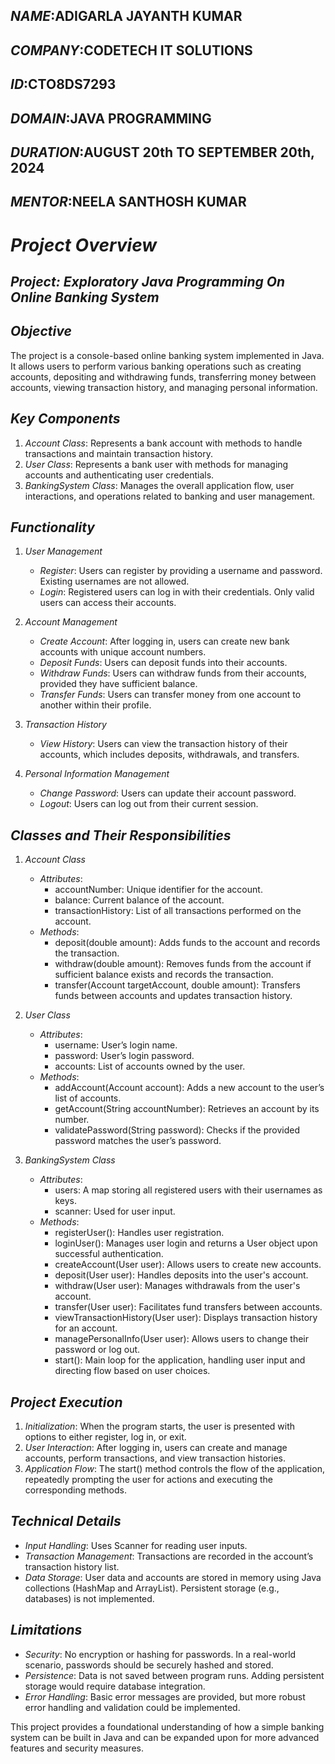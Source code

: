 ## *NAME*:ADIGARLA JAYANTH KUMAR
## *COMPANY*:CODETECH IT SOLUTIONS
## *ID*:CTO8DS7293
## *DOMAIN*:JAVA PROGRAMMING
## *DURATION*:AUGUST 20th TO SEPTEMBER 20th, 2024
## *MENTOR*:NEELA SANTHOSH KUMAR


# *Project Overview*

## *Project: Exploratory Java Programming On Online Banking System*
## *Objective*
The project is a console-based online banking system implemented in Java. It allows users to perform various banking operations such as creating accounts, depositing and withdrawing funds, transferring money between accounts, viewing transaction history, and managing personal information.

## *Key Components*
1. *Account Class*: Represents a bank account with methods to handle transactions and maintain transaction history.
2. *User Class*: Represents a bank user with methods for managing accounts and authenticating user credentials.
3. *BankingSystem Class*: Manages the overall application flow, user interactions, and operations related to banking and user management.

## *Functionality*

1. *User Management*
   - *Register*: Users can register by providing a username and password. Existing usernames are not allowed.
   - *Login*: Registered users can log in with their credentials. Only valid users can access their accounts.

2. *Account Management*
   - *Create Account*: After logging in, users can create new bank accounts with unique account numbers.
   - *Deposit Funds*: Users can deposit funds into their accounts.
   - *Withdraw Funds*: Users can withdraw funds from their accounts, provided they have sufficient balance.
   - *Transfer Funds*: Users can transfer money from one account to another within their profile.

3. *Transaction History*
   - *View History*: Users can view the transaction history of their accounts, which includes deposits, withdrawals, and transfers.

4. *Personal Information Management*
   - *Change Password*: Users can update their account password.
   - *Logout*: Users can log out from their current session.

## *Classes and Their Responsibilities*

1. *Account Class*
   - *Attributes*: 
     - accountNumber: Unique identifier for the account.
     - balance: Current balance of the account.
     - transactionHistory: List of all transactions performed on the account.
   - *Methods*: 
     - deposit(double amount): Adds funds to the account and records the transaction.
     - withdraw(double amount): Removes funds from the account if sufficient balance exists and records the transaction.
     - transfer(Account targetAccount, double amount): Transfers funds between accounts and updates transaction history.

2. *User Class*
   - *Attributes*: 
     - username: User’s login name.
     - password: User’s login password.
     - accounts: List of accounts owned by the user.
   - *Methods*: 
     - addAccount(Account account): Adds a new account to the user’s list of accounts.
     - getAccount(String accountNumber): Retrieves an account by its number.
     - validatePassword(String password): Checks if the provided password matches the user’s password.

3. *BankingSystem Class*
   - *Attributes*: 
     - users: A map storing all registered users with their usernames as keys.
     - scanner: Used for user input.
   - *Methods*: 
     - registerUser(): Handles user registration.
     - loginUser(): Manages user login and returns a User object upon successful authentication.
     - createAccount(User user): Allows users to create new accounts.
     - deposit(User user): Handles deposits into the user's account.
     - withdraw(User user): Manages withdrawals from the user's account.
     - transfer(User user): Facilitates fund transfers between accounts.
     - viewTransactionHistory(User user): Displays transaction history for an account.
     - managePersonalInfo(User user): Allows users to change their password or log out.
     - start(): Main loop for the application, handling user input and directing flow based on user choices.

## *Project Execution*

1. *Initialization*: When the program starts, the user is presented with options to either register, log in, or exit.
2. *User Interaction*: After logging in, users can create and manage accounts, perform transactions, and view transaction histories.
3. *Application Flow*: The start() method controls the flow of the application, repeatedly prompting the user for actions and executing the corresponding methods.

## *Technical Details*

- *Input Handling*: Uses Scanner for reading user inputs.
- *Transaction Management*: Transactions are recorded in the account’s transaction history list.
- *Data Storage*: User data and accounts are stored in memory using Java collections (HashMap and ArrayList). Persistent storage (e.g., databases) is not implemented.

## *Limitations*

- *Security*: No encryption or hashing for passwords. In a real-world scenario, passwords should be securely hashed and stored.
- *Persistence*: Data is not saved between program runs. Adding persistent storage would require database integration.
- *Error Handling*: Basic error messages are provided, but more robust error handling and validation could be implemented.

This project provides a foundational understanding of how a simple banking system can be built in Java and can be expanded upon for more advanced features and security measures.
